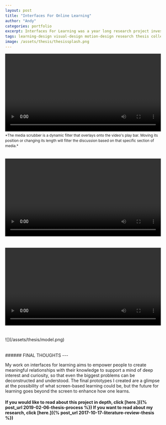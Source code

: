 ```yaml
---
layout: post
title: "Interfaces For Online Learning"
author: "Andy"
categories: portfolio
excerpt: Interfaces For Learning was a year long research project investigating the ways we learn online. There is an abundance of online resources for learning these days, but they sometime blur the line between education and entertainment. In this study, I surveyed existing literature on personal knowledge bases, information storage, and learning theory; interviewed potential users and experts on the subject; created numerous prototypes, both physical and digital; and collaborated directly with Alcamy.org, an online learning platform founded in 2016, to improve their system based on my research insights and experiments.
tags: learning-design visual-design motion-design research thesis college
image: /assets/thesis/thesissplash.png
---
```




<!-- <a name="introduction"></a>
###### INTRODUCTION
--- -->
<video width="100%" controls autoplay loop>
  <source src="/assets/thesis/msthesis.mp4" type="video/mp4" />
  Your browser does not support the video tag.
</video>
<small>*The media scrubber is a dynamic filter that overlays onto the video's play bar. Moving its position or changing its length will filter the discussion based on that specific section of media.* </small>

<br>
<br>
<br>
<video width="100%" controls autoplay loop>
  <source src="/assets/thesis/thesis4.mp4" type="video/mp4" />
  Your browser does not support the video tag.
</video>
<br>
<br>
<br>
<video width="100%" controls autoplay loop>
  <source src="/assets/thesis/videodemo.mp4" type="video/mp4" />
  Your browser does not support the video tag.
</video>
<Br>
<br>
<br>
![](/assets/thesis/model.png)
<br>
<Br>
<Br>
<a name="introduction"></a>
###### FINAL THOUGHTS
---

My work on interfaces for learning aims to empower people to create meaningful relationships with their knowledge to support a mind of deep interest and curiosity, so that even the biggest problems can be deconstructed and understood. The final prototypes I created are a glimpse at the possibility of what screen-based learning could be, but the future for learning goes beyond the screen to enhance how one learns.

#### If you would like to read about this project in depth, click [here.]({% post_url 2019-02-06-thesis-process %}) If you want to read about my research, click [here.]({% post_url 2017-10-17-literature-review-thesis %})
